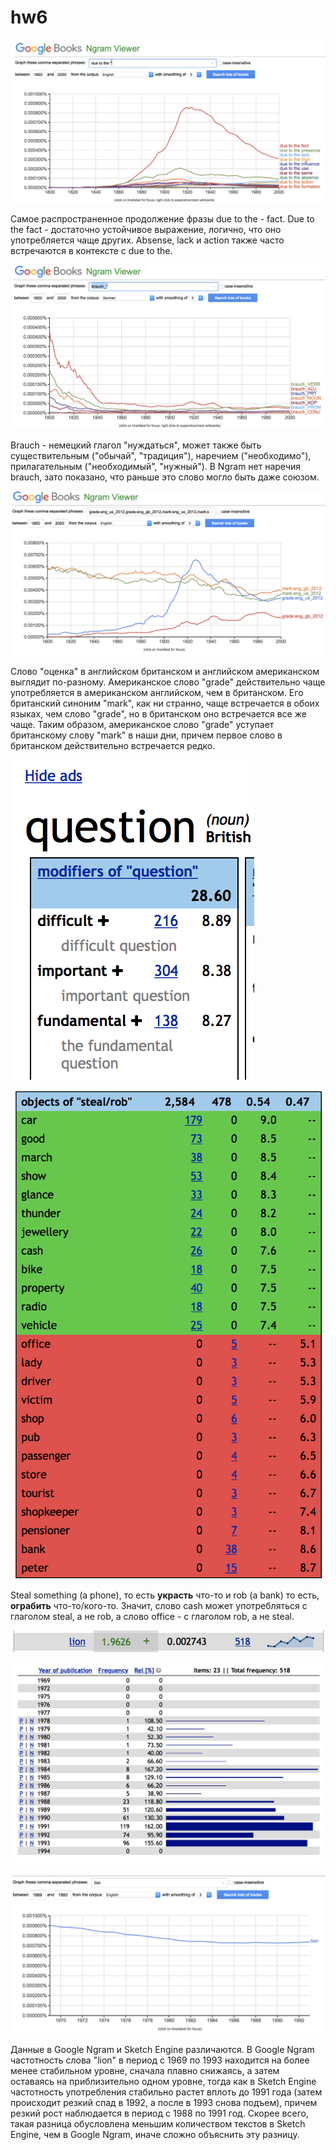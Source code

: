 # hw6

![Задание 1.1](https://raw.githubusercontent.com/Alinasaa/hw6/master/Снимок%20экрана%202018-04-08%20в%2015.31.47.png)

Самое распространенное продолжение фразы due to the - fact. Due to the fact - достаточно устойчивое выражение, логично, что оно употребляется чаще других. Absense, lack и action также часто встречаются в контексте с due to the.

![Задание 1.2](https://raw.githubusercontent.com/Alinasaa/hw6/master/Снимок%20экрана%202018-04-08%20в%2015.37.44.png)

Brauch - немецкий глагол "нуждаться", может также быть существительным ("обычай", "традиция"), наречием ("необходимо"), прилагательным ("необходимый", "нужный"). В Ngram нет наречия brauch, зато показано, что раньше это слово могло быть даже союзом.

![Задание 1.3](https://raw.githubusercontent.com/Alinasaa/hw6/master/Снимок%20экрана%202018-04-08%20в%2015.48.54.png)

Слово "оценка" в английском британском и английском американском выглядит по-разному. Американское слово "grade" действительно чаще употребляется в американском английском, чем в британском. Его британский синоним "mark", как ни странно, чаще встречается в обоих языках, чем слово "grade", но в британском оно встречается все же чаще. Таким образом, американское слово "grade" уступает британскому слову "mark" в наши дни, причем первое слово в британском действительно встречается редко.

![Задание 2.1](https://raw.githubusercontent.com/Alinasaa/hw6/master/Снимок%20экрана%202018-04-08%20в%2015.58.40.png)

![Задание 2.2](https://raw.githubusercontent.com/Alinasaa/hw6/master/Снимок%20экрана%202018-04-08%20в%2018.07.25.png)

Steal something (a phone), то есть **украсть** что-то и rob (a bank) то есть, **ограбить** что-то/кого-то. Значит, слово cash может употребляться с глаголом steal, а не rob, а слово office - с глаголом rob, а не steal.

![Задание 2.3](https://raw.githubusercontent.com/Alinasaa/hw6/master/Снимок%20экрана%202018-04-08%20в%2016.12.16.png)

![Задание 2.3](https://raw.githubusercontent.com/Alinasaa/hw6/master/Снимок%20экрана%202018-04-08%20в%2016.13.42.png)

![Задание 2.3](https://raw.githubusercontent.com/Alinasaa/hw6/master/Снимок%20экрана%202018-04-08%20в%2016.16.42.png)

Данные в Google Ngram и Sketch Engine различаются. В Google Ngram частотность слова "lion" в период с 1969 по 1993 находится на более менее стабильном уровне, сначала плавно снижаясь, а затем оставаясь на приблизительно одном уровне, тогда как в Sketch Engine частотность употребления стабильно растет вплоть до 1991 года (затем происходит резкий спад в 1992, а после в 1993 снова подъем), причем резкий рост наблюдается в период с 1988 по 1991 год. Скорее всего, такая разница обусловлена меньшим количеством текстов в Sketch Engine, чем в Google Ngram, иначе сложно объяснить эту разницу.
